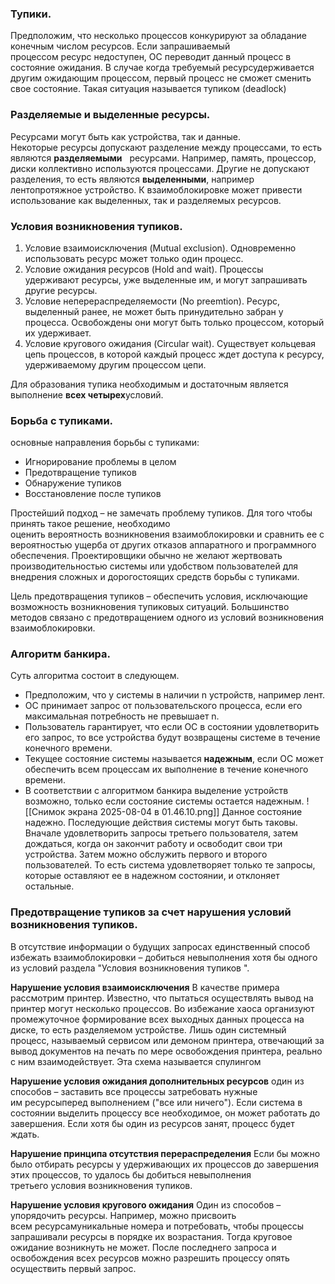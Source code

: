 ### Тупики.

Предположим, что несколько процессов конкурируют за обладание конечным числом ресурсов. Если запрашиваемый процессом ресурс недоступен, ОС переводит данный процесс в состояние ожидания. В случае когда требуемый ресурсудерживается другим ожидающим процессом, первый процесс не сможет сменить свое состояние. Такая ситуация называется тупиком (deadlock)

### Разделяемые и выделенные ресурсы. 
Ресурсами могут быть как устройства, так и данные. Hекоторые ресурсы допускают разделение между процессами, то есть являются **разделяемыми**   ресурсами. Например, память, процессор, диски коллективно используются процессами. Другие не допускают разделения, то есть являются **выделенными**, например лентопротяжное устройство. К взаимоблокировке может привести использование как выделенных, так и разделяемых ресурсов.

### Условия возникновения тупиков.

1. Условие взаимоисключения (Mutual exclusion). Одновременно использовать ресурс может только один процесс.
2. Условие ожидания ресурсов (Hold and wait). Процессы удерживают ресурсы, уже выделенные им, и могут запрашивать другие ресурсы.
3. Условие неперераспределяемости (No preemtion). Ресурс, выделенный ранее, не может быть принудительно забран у процесса. Освобождены они могут быть только процессом, который их удерживает.
4. Условие кругового ожидания (Circular wait). Существует кольцевая цепь процессов, в которой каждый процесс ждет доступа к ресурсу, удерживаемому другим процессом цепи.

Для образования тупика необходимым и достаточным является выполнение **всех четырех**условий.

### Борьба с тупиками.
основные направления борьбы с тупиками:
- Игнорирование проблемы в целом
- Предотвращение тупиков
- Обнаружение тупиков
- Восстановление после тупиков

Простейший подход – не замечать проблему тупиков. Для того чтобы принять такое решение, необходимо оценить вероятность возникновения взаимоблокировки и сравнить ее с вероятностью ущерба от других отказов аппаратного и программного обеспечения. Проектировщики обычно не желают жертвовать производительностью системы или удобством пользователей для внедрения сложных и дорогостоящих средств борьбы с тупиками.

Цель предотвращения тупиков – обеспечить условия, исключающие возможность возникновения тупиковых ситуаций. Большинство методов связано с предотвращением одного из условий возникновения взаимоблокировки.
### Алгоритм банкира.

Суть алгоритма состоит в следующем.

- Предположим, что у системы в наличии n устройств, например лент.
- ОС принимает запрос от пользовательского процесса, если его максимальная потребность не превышает n.
- Пользователь гарантирует, что если ОС в состоянии удовлетворить его запрос, то все устройства будут возвращены системе в течение конечного времени.
- Текущее состояние системы называется **надежным**, если ОС может обеспечить всем процессам их выполнение в течение конечного времени.
- В соответствии с алгоритмом банкира выделение устройств возможно, только если состояние системы остается надежным.
![[Снимок экрана 2025-08-04 в 01.46.10.png]]
Данное состояние надежно. Последующие действия системы могут быть таковы. Вначале удовлетворить запросы третьего пользователя, затем дождаться, когда он закончит работу и освободит свои три устройства. Затем можно обслужить первого и второго пользователей. То есть система удовлетворяет только те запросы, которые оставляют ее в надежном состоянии, и отклоняет остальные.
### Предотвращение тупиков за счет нарушения условий возникновения тупиков.

В отсутствие информации о будущих запросах единственный способ избежать взаимоблокировки – добиться невыполнения хотя бы одного из условий раздела "Условия возникновения тупиков ".

**Нарушение условия взаимоисключения**
В качестве примера рассмотрим принтер. Известно, что пытаться осуществлять вывод на принтер могут несколько процессов. Во избежание хаоса организуют промежуточное формирование всех выходных данных процесса на диске, то есть разделяемом устройстве. Лишь один системный процесс, называемый сервисом или демоном принтера, отвечающий за вывод документов на печать по мере освобождения принтера, реально с ним взаимодействует. Эта схема называется спулингом

**Нарушение условия ожидания дополнительных ресурсов**
один из способов – заставить все процессы затребовать нужные им ресурсыперед выполнением ("все или ничего"). Если система в состоянии выделить процессу все необходимое, он может работать до завершения. Если хотя бы один из ресурсов занят, процесс будет ждать.

**Нарушение принципа отсутствия перераспределения**
Если бы можно было отбирать ресурсы у удерживающих их процессов до завершения этих процессов, то удалось бы добиться невыполнения третьего условия возникновения тупиков.

**Hарушение условия кругового ожидания**
Один из способов – упорядочить ресурсы. Например, можно присвоить всем ресурсамуникальные номера и потребовать, чтобы процессы запрашивали ресурсы в порядке их возрастания. Тогда круговое ожидание возникнуть не может. После последнего запроса и освобождения всех ресурсов можно разрешить процессу опять осуществить первый запрос.